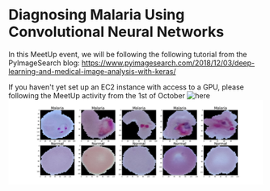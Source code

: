 # Diagnosing Malaria Using Convolutional Neural Networks


In this MeetUp event, we will be following the following tutorial from the PyImageSearch blog:
https://www.pyimagesearch.com/2018/12/03/deep-learning-and-medical-image-analysis-with-keras/

If you haven't yet set up an EC2 instance with access to a GPU, please following the MeetUp activity from the 1st of October ![here](https://github.com/jjpd777/meetup-applied-deep-learning/tree/master/oct-01-2019/transfer-learning-keras)
![This is how malaria looks like](https://github.com/jjpd777/malaria-detection/blob/master/showcase_plot.png)
